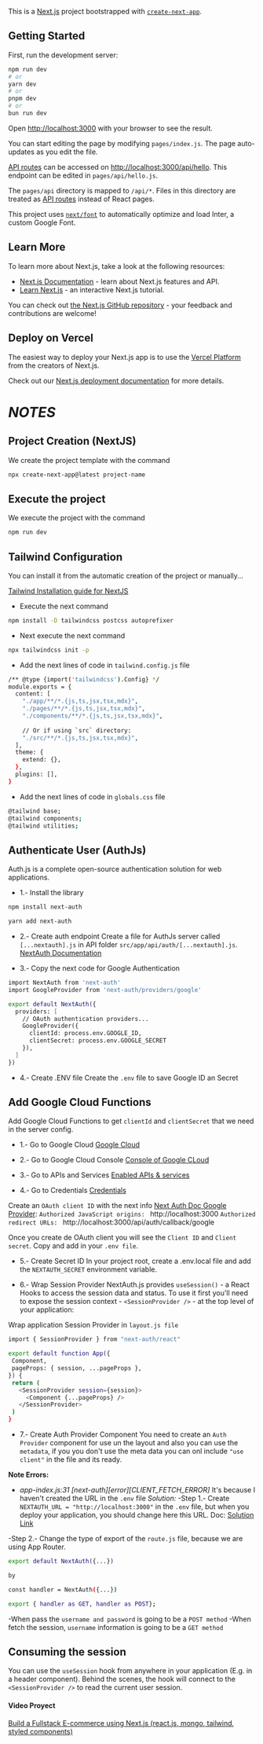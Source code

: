 This is a [Next.js](https://nextjs.org/) project bootstrapped with [`create-next-app`](https://github.com/vercel/next.js/tree/canary/packages/create-next-app).

## Getting Started

First, run the development server:

```bash
npm run dev
# or
yarn dev
# or
pnpm dev
# or
bun run dev
```

Open [http://localhost:3000](http://localhost:3000) with your browser to see the result.

You can start editing the page by modifying `pages/index.js`. The page auto-updates as you edit the file.

[API routes](https://nextjs.org/docs/api-routes/introduction) can be accessed on [http://localhost:3000/api/hello](http://localhost:3000/api/hello). This endpoint can be edited in `pages/api/hello.js`.

The `pages/api` directory is mapped to `/api/*`. Files in this directory are treated as [API routes](https://nextjs.org/docs/api-routes/introduction) instead of React pages.

This project uses [`next/font`](https://nextjs.org/docs/basic-features/font-optimization) to automatically optimize and load Inter, a custom Google Font.

## Learn More

To learn more about Next.js, take a look at the following resources:

- [Next.js Documentation](https://nextjs.org/docs) - learn about Next.js features and API.
- [Learn Next.js](https://nextjs.org/learn) - an interactive Next.js tutorial.

You can check out [the Next.js GitHub repository](https://github.com/vercel/next.js/) - your feedback and contributions are welcome!

## Deploy on Vercel

The easiest way to deploy your Next.js app is to use the [Vercel Platform](https://vercel.com/new?utm_medium=default-template&filter=next.js&utm_source=create-next-app&utm_campaign=create-next-app-readme) from the creators of Next.js.

Check out our [Next.js deployment documentation](https://nextjs.org/docs/deployment) for more details.


#  *NOTES*

## Project Creation (NextJS)

We create the project template with the command
```bash
npx create-next-app@latest project-name
```


## Execute the project

We execute the project with the command
```bash
npm run dev
```


## Tailwind Configuration

You can install it from the automatic creation of the project or manually...

[Tailwind Installation guide for NextJS](https://tailwindcss.com/docs/guides/nextjs)

- Execute the next command
```bash
npm install -D tailwindcss postcss autoprefixer
```

- Next execute the next command
```bash
npx tailwindcss init -p
```

- Add the next lines of code in `tailwind.config.js` file
```bash
/** @type {import('tailwindcss').Config} */
module.exports = {
  content: [
    "./app/**/*.{js,ts,jsx,tsx,mdx}",
    "./pages/**/*.{js,ts,jsx,tsx,mdx}",
    "./components/**/*.{js,ts,jsx,tsx,mdx}",
 
    // Or if using `src` directory:
    "./src/**/*.{js,ts,jsx,tsx,mdx}",
  ],
  theme: {
    extend: {},
  },
  plugins: [],
}
```

- Add the next lines of code in `globals.css` file

```bash
@tailwind base;
@tailwind components;
@tailwind utilities;
```

## Authenticate User (AuthJs)
Auth.js is a complete open-source authentication solution for web applications.

- 1.- Install the library
```bash
npm install next-auth
```
```bash
yarn add next-auth
```
- 2.- Create auth endpoint
Create a file for AuthJs server called `[...nextauth].js` in API folder `src/app/api/auth/[...nextauth].js`.
[NextAuth Documentation](https://next-auth.js.org/)

- 3.- Copy the next code for Google Authentication
```bash
import NextAuth from 'next-auth'
import GoogleProvider from 'next-auth/providers/google'

export default NextAuth({
  providers: [
    // OAuth authentication providers...
    GoogleProvider({
      clientId: process.env.GOOGLE_ID,
      clientSecret: process.env.GOOGLE_SECRET
    }),
  ]
})
```

- 4.- Create .ENV file
Create the `.env` file to save Google ID an Secret


## Add Google Cloud Functions
 Add Google Cloud Functions to get `clientId` and `clientSecret` that we need in the server config.

 - 1.- Go to Google Cloud
 [Google Cloud](https://cloud.google.com/?hl=es)

 - 2.- Go to Google Cloud Console 
[Console of Google CLoud](https://console.cloud.google.com/getting-started?hl=es&_ga=2.219124762.287019653.1690776989-1443403584.1686636828&authuser=2)

 - 3.- Go to APIs and Services
 [Enabled APIs & services](https://console.cloud.google.com/apis/dashboard?authuser=2&hl=es&project=my-project-12345-390221)

 - 4.- Go to Credentials
 [Credentials](https://console.cloud.google.com/apis/credentials?authuser=2&hl=es&project=my-project-12345-390221)

 Create an `OAuth client ID` with the next info [Next Auth Doc Google Provider](https://next-auth.js.org/providers/google):
 `Authorized JavaScript origins: ` http://localhost:3000
 `Authorized redirect URLs: ` http://localhost:3000/api/auth/callback/google

 Once you create de OAuth client you will see the `Client ID` and `Client secret`. Copy and add in your `.env file`.

 - 5.- Create Secret ID
 In your project root, create a .env.local file and add the `NEXTAUTH_SECRET` environment variable.

 - 6.- Wrap Session Provider
 NextAuth.js provides `useSession()` - a React Hooks to access the session data and status. To use it first you'll need to expose the session context - `<SessionProvider />` - at the top level of your application:

 Wrap application Session Provider in `layout.js file`

 ```bash
 import { SessionProvider } from "next-auth/react"

export default function App({
  Component,
  pageProps: { session, ...pageProps },
}) {
  return (
    <SessionProvider session={session}>
      <Component {...pageProps} />
    </SessionProvider>
  )
}
 ```

 - 7.- Create Auth Provider Component
 You need to create an `Auth Provider` component for use un the layout and also you can use the `metadata`, if you you don't use the meta data you can onl include `"use client"` in the file and its ready.

 **Note Errors:**

 - *app-index.js:31 [next-auth][error][CLIENT_FETCH_ERROR]* 
 It's because I haven't created the URL in the `.env` file
 *Solution:*
 -Step 1.- Create `NEXTAUTH_URL = "http://localhost:3000"` in the `.env` file, but when you deploy your application, you should change here this URL.
 Doc: [Solution Link](https://next-auth.js.org/errors#client_fetch_error)

 -Step 2.- Change the type of export of the `route.js` file, because we are using App Router.
 ```bash
 export default NextAuth({...})

by

 const handler = NextAuth({...})

 export { handler as GET, handler as POST};
 ```

 -When pass the `username and password` is going to be a `POST method`
 -When fetch the session, `username` information is going to be a `GET method`

## Consuming the session

You can use the `useSession` hook from anywhere in your application (E.g. in a header component). Behind the scenes, the hook will connect to the `<SessionProvider />` to read the current user session. 




#### Video Proyect
[Build a Fullstack E-commerce using Next.js (react.js, mongo, tailwind, styled components)](https://www.youtube.com/watch?v=dTFXufTgfOE&t=40811s)